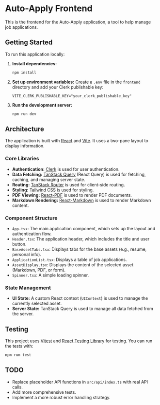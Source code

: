 # Auto-Apply Frontend

This is the frontend for the Auto-Apply application, a tool to help manage job applications.

## Getting Started

To run this application locally:

1.  **Install dependencies:**
    ```bash
    npm install
    ```
2.  **Set up environment variables:**
    Create a `.env` file in the `frontend` directory and add your Clerk publishable key:
    ```
    VITE_CLERK_PUBLISHABLE_KEY="your_clerk_publishable_key"
    ```
3.  **Run the development server:**
    ```bash
    npm run dev
    ```

## Architecture

The application is built with [React](https://react.dev/) and [Vite](https://vitejs.dev/). It uses a two-pane layout to display information.

### Core Libraries

*   **Authentication:** [Clerk](https://clerk.com/) is used for user authentication.
*   **Data Fetching:** [TanStack Query](https://tanstack.com/query) (React Query) is used for fetching, caching, and managing server state.
*   **Routing:** [TanStack Router](https://tanstack.com/router) is used for client-side routing.
*   **Styling:** [Tailwind CSS](https://tailwindcss.com/) is used for styling.
*   **PDF Viewing:** [React-PDF](https://react-pdf.org/) is used to render PDF documents.
*   **Markdown Rendering:** [React-Markdown](https://github.com/remarkjs/react-markdown) is used to render Markdown content.

### Component Structure

*   `App.tsx`: The main application component, which sets up the layout and authentication flow.
*   `Header.tsx`: The application header, which includes the title and user button.
*   `BaseAssetTabs.tsx`: Displays tabs for the base assets (e.g., resume, personal info).
*   `ApplicationList.tsx`: Displays a table of job applications.
*   `AssetDisplay.tsx`: Displays the content of the selected asset (Markdown, PDF, or form).
*   `Spinner.tsx`: A simple loading spinner.

### State Management

*   **UI State:** A custom React context (`UIContext`) is used to manage the currently selected asset.
*   **Server State:** TanStack Query is used to manage all data fetched from the server.

## Testing

This project uses [Vitest](https://vitest.dev/) and [React Testing Library](https://testing-library.com/docs/react-testing-library/intro) for testing. You can run the tests with:

```bash
npm run test
```

## TODO

*   Replace placeholder API functions in `src/api/index.ts` with real API calls.
*   Add more comprehensive tests.
*   Implement a more robust error handling strategy.
